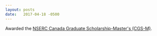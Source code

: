 ```yaml
---
layout: posts
date:   2017-04-18 -0500
---
```

Awarded the [NSERC Canada Graduate Scholarship-Master's (CGS-M)](http://www.nserc-crsng.gc.ca/Students-Etudiants/PG-CS/CGSM-BESCM_eng.asp).
